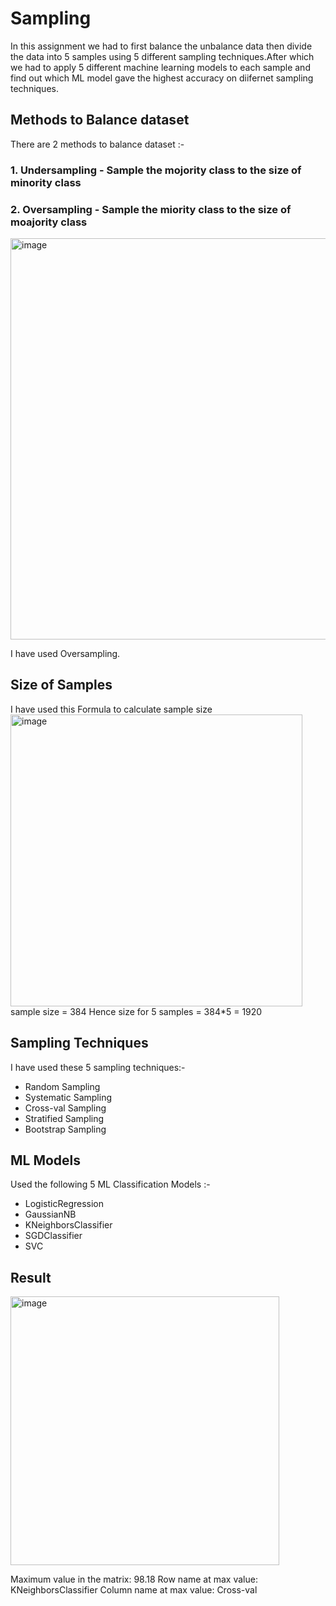 # Sampling

In this assignment we had to first balance the unbalance data then divide the data into 5 samples using 5 different sampling techniques.After which we had to apply 5 different machine learning models to each sample and find out which ML model gave the highest accuracy on diifernet sampling techniques.

## Methods to Balance dataset

There are 2 methods to balance dataset :-
### 1. Undersampling - Sample the mojority class to the size of minority class
### 2. Oversampling - Sample the miority class to the size of moajority class

<img width="642" alt="image" src="https://github.com/AryanGupta30/Sampling/assets/100289349/f6543420-bb8d-4c6f-a538-0ae1ae67289b">

I have used Oversampling.

## Size of Samples
I have used this Formula to calculate sample size
<img width="467" alt="image" src="https://github.com/AryanGupta30/Sampling/assets/100289349/78d04c22-83c1-4ef0-92cd-cf541d511525">
sample size = 384
Hence size for 5 samples = 384*5 = 1920

## Sampling Techniques
I have used these 5 sampling techniques:-

+ Random Sampling
+ Systematic Sampling
+ Cross-val Sampling
+ Stratified Sampling
+ Bootstrap Sampling

## ML Models
Used the following 5 ML Classification Models :-
+ LogisticRegression
+ GaussianNB
+ KNeighborsClassifier
+ SGDClassifier
+ SVC

## Result

<img width="430" alt="image" src="https://github.com/AryanGupta30/Sampling/assets/100289349/61e7fc85-0a0f-4e1f-8f17-029105d231d6">

Maximum value in the matrix: 98.18
Row name at max value: KNeighborsClassifier
Column name at max value: Cross-val
